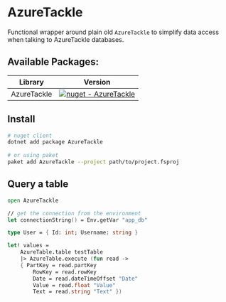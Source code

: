 # AzureTackle

Functional wrapper around plain old `AzureTackle` to simplify data access when talking to AzureTackle databases.

## Available Packages:

| Library  | Version |
| ------------- | ------------- |
| AzureTackle  | [![nuget - AzureTackle](https://img.shields.io/nuget/v/AzureTackle.svg?colorB=green)](hhttps://www.nuget.org/packages/AzureTackle/) |


## Install
```bash
# nuget client
dotnet add package AzureTackle
  
# or using paket
paket add AzureTackle --project path/to/project.fsproj
```

## Query a table
```fs
open AzureTackle

// get the connection from the environment
let connectionString() = Env.getVar "app_db"

type User = { Id: int; Username: string }

let! values =
    AzureTable.table testTable
    |> AzureTable.execute (fun read ->
    { PartKey = read.partKey
        RowKey = read.rowKey
        Date = read.dateTimeOffset "Date"
        Value = read.float "Value"
        Text = read.string "Text" })
```

